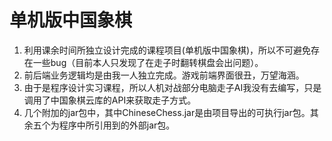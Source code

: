 # 单机版中国象棋
1. 利用课余时间所独立设计完成的课程项目(单机版中国象棋)，所以不可避免存在一些bug（目前本人只发现了在走子时翻转棋盘会出问题）。
2. 前后端业务逻辑均是由我一人独立完成。游戏前端界面很丑，万望海涵。
3. 由于是程序设计实习课程，所以人机对战部分电脑走子AI我没有去编写，只是调用了中国象棋云库的API来获取走子方式。
4. 几个附加的jar包中，其中ChineseChess.jar是由项目导出的可执行jar包。其余五个为程序中所引用到的外部jar包。
